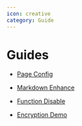 ```yaml
---
icon: creative
category: Guide
---
```


# Guides

- [Page Config](page.md)

- [Markdown Enhance](markdown.md)

- [Function Disable](disable.md)

- [Encryption Demo](encrypt.md)

